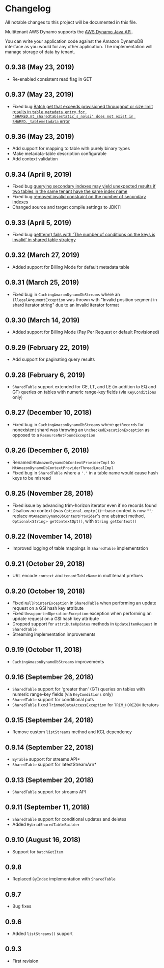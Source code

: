 # Changelog
All notable changes to this project will be documented in this file.

Multitenant AWS Dynamo supports the [AWS Dynamo Java API](http://docs.aws.amazon.com/AWSJavaSDK/latest/javadoc/index.html?com/amazonaws/services/dynamodbv2/document/package-summary.html).
  
You can write your application code against the Amazon DynamoDB interface as you would for any other application.  The implementation will manage storage of data by tenant.

## 0.9.38 (May 23, 2019)

* Re-enabled consistent read flag in GET

## 0.9.37 (May 23, 2019)

* Fixed bug [Batch get that exceeds provisioned throughput or size limit results in `table metadata entry for 'SHARED.mt_sharedtablestatic_s_nolsi' does not exist in SHARED._tablemetadata` error](https://github.com/salesforce/mt-dynamo/issues/386)

## 0.9.36 (May 23, 2019)

* Add support for mapping to table with purely binary types
* Make metadata-table description configurable
* Add context validation

## 0.9.34 (April 9, 2019)

* Fixed bug [querying secondary indexes may yield unexpected results if two tables in the same tenant have the same index name](https://github.com/salesforce/mt-dynamo/pull/342)
* Fixed bug [removed invalid constraint on the number of secondary indexes](https://github.com/salesforce/mt-dynamo/pull/340)
* Changed source and target compile settings to JDK11

## 0.9.33 (April 5, 2019)

* Fixed bug [getItem() fails with 'The number of conditions on the keys is invalid' in shared table strategy](https://github.com/salesforce/mt-dynamo/issues/333)

## 0.9.32 (March 27, 2019)
* Added support for Billing Mode for default metadata table

## 0.9.31 (March 25, 2019)
* Fixed bug in `CachingAmazonDynamoDbStreams` where an `IllegalArgumentException` was thrown with "Invalid position 
segment in shard iterator string" due to an invalid iterator format

## 0.9.30 (March 14, 2019)

* Added support for Billing Mode (Pay Per Request or default Provisioned)

## 0.9.29 (February 22, 2019)

* Add support for paginating query results

## 0.9.28 (February 6, 2019)

* `SharedTable` support extended for GE, LT, and LE (in addition to EQ and GT) queries on tables with numeric range-key fields (via `KeyConditions` only)

## 0.9.27 (December 10, 2018)

* Fixed bug in `CachingAmazonDynamoDbStreams` where `getRecords` for nonexistent shard was throwing an `UncheckedExecutionException` as opposed to a `ResourceNotFoundException`

## 0.9.26 (December 6, 2018)

* Renamed `MtAmazonDynamoDbContextProviderImpl` to `MtAmazonDynamoDbContextProviderThreadLocalImpl`
* Fixed bug in `SharedTable` where a `'.'` in a table name would cause hash keys to be misread

## 0.9.25 (November 28, 2018)

* Fixed issue by advancing trim-horizon iterator even if no records found
* Disallow *no* context (was `Optional.empty()`)&mdash;base context is now `""`; replace `MtAmazonDynamoDbContextProvider`'s one abstract method, `Optional<String> getContextOpt()`, with `String getContext()`

## 0.9.22 (November 14, 2018)

* Improved logging of table mappings in `SharedTable` implementation

## 0.9.21 (October 29, 2018)

* URL encode `context` and `tenantTableName` in multitenant prefixes

## 0.9.20 (October 19, 2018)

* Fixed `NullPointerException` in `SharedTable` when performing an update request on a GSI hash key attribute
* Fixed `UnsupportedOperationException` exception when performing an update request on a GSI hash key attribute
* Dropped support for `attributeUpdates` methods in `UpdateItemRequest` in `SharedTable`
* Streaming implementation improvements

## 0.9.19 (October 11, 2018)

* `CachingAmazonDynamoDbStreams` improvements

## 0.9.16 (September 26, 2018)

* `SharedTable` support for 'greater than' (GT) queries on tables with numeric range-key fields (via `KeyConditions` only)
* `SharedTable` support for conditional puts
* `SharedTable` fixed `TrimmedDataAccessException` for `TRIM_HORIZON` iterators

## 0.9.15 (September 24, 2018)

* Remove custom `listStreams` method and KCL dependency

## 0.9.14 (September 22, 2018)

* `ByTable` support for streams API*
* `SharedTable` support for latestStreamArn*

## 0.9.13 (September 20, 2018)

* `SharedTable` support for streams API 

## 0.9.11 (September 11, 2018) 

* `SharedTable` support for conditional updates and deletes
* Added `HybridSharedTableBuilder`

## 0.9.10 (August 16, 2018)

* Support for `batchGetItem`

## 0.9.8

* Replaced `ByIndex` implementation with `SharedTable`

## 0.9.7

* Bug fixes

## 0.9.6

* Added `listStreams()` support

## 0.9.3

* First revision
